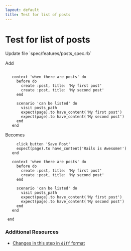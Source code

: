 ```yaml
---
layout: default
title: Test for list of posts
---
```


<h1 id="main">Test for list of posts</h1>
Update file `spec/features/posts_spec.rb`

Add
<pre><code> 
   context &#39;when there are posts&#39; do
     before do
       create :post, title: &#39;My first post&#39;
       create :post, title: &#39;My second post&#39;
     end
 
     scenario &#39;can be listed&#39; do
       visit posts_path
       expect(page).to have_content(&#39;My first post&#39;)
       expect(page).to have_content(&#39;My second post&#39;)
     end
   end</code></pre>


Becomes
<pre><code>     click_button &#39;Save Post&#39;
     expect(page).to have_content(&#39;Rails is Awesome!&#39;)
   end
 
   context &#39;when there are posts&#39; do
     before do
       create :post, title: &#39;My first post&#39;
       create :post, title: &#39;My second post&#39;
     end
 
     scenario &#39;can be listed&#39; do
       visit posts_path
       expect(page).to have_content(&#39;My first post&#39;)
       expect(page).to have_content(&#39;My second post&#39;)
     end
   end
 
 end
</code></pre>



### Additional Resources

* [Changes in this step in `diff` format](https://github.com/stevenhallen/rails_getting_started_bdd/commit/98ececf6ef7c76a30fcc6cdde28dd0ef0cef89e2)

